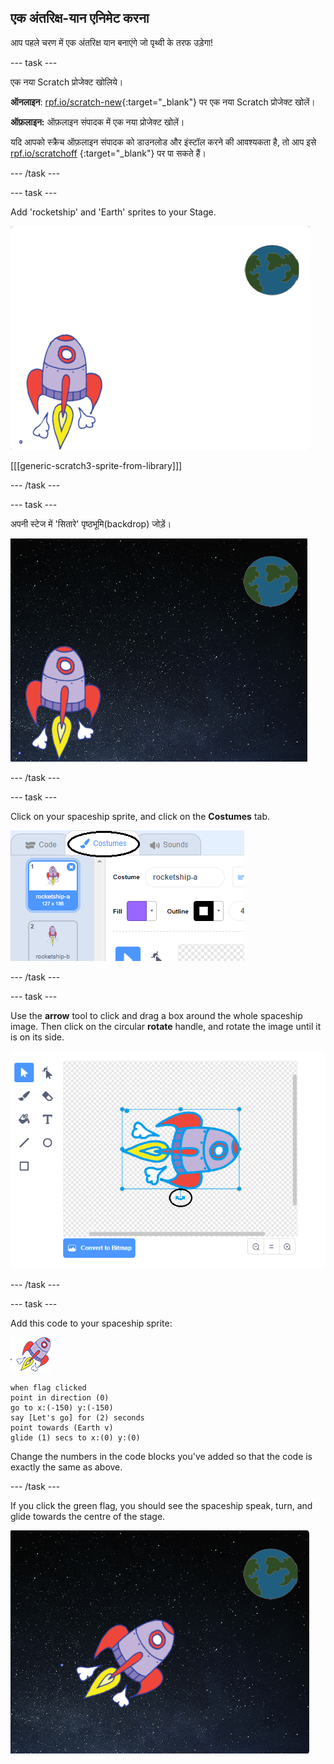 ## एक अंतरिक्ष-यान एनिमेट करना

आप पहले चरण में एक अंतरिक्ष यान बनाएंगे जो पृथ्वी के तरफ उड़ेगा!

\--- task \---

एक नया Scratch प्रोजेक्ट खोलिये।

**ऑनलाइन**: [rpf.io/scratch-new](http://rpf.io/scratchon){:target="_blank"} पर एक नया Scratch प्रोजेक्ट खोलें।

**ऑफ़लाइन:** ऑफ़लाइन संपादक में एक नया प्रोजेक्ट खोलें।

यदि आपको स्क्रैच ऑफ़लाइन संपादक को डाउनलोड और इंस्टॉल करने की आवश्यकता है, तो आप इसे [rpf.io/scratchoff](http://rpf.io/scratchoff) {:target="_blank"} पर पा सकते हैं।

\--- /task \---

\--- task \---

Add 'rocketship' and 'Earth' sprites to your Stage.

![अंतरिक्ष यान और पृथ्वी sprites](images/space-sprites.png)

[[[generic-scratch3-sprite-from-library]]]

\--- /task \---

\--- task \---

अपनी स्टेज में 'सितारे' पृष्ठभूमि(backdrop) जोड़ें।

![एक अंतरिक्ष पृष्ठभूमि](images/space-backdrop.png)

\--- /task \---

\--- task \---

Click on your spaceship sprite, and click on the **Costumes** tab.

![Sprite costume](images/space-costume.png)

\--- /task \---

\--- task \---

Use the **arrow** tool to click and drag a box around the whole spaceship image. Then click on the circular **rotate** handle, and rotate the image until it is on its side.

![एक costume को घुमाते हुए](images/space-rotate.png)

\--- /task \---

\--- task \---

Add this code to your spaceship sprite:

![अंतरिक्ष यान sprite](images/sprite-spaceship.png)

```blocks3
when flag clicked
point in direction (0)
go to x:(-150) y:(-150)
say [Let's go] for (2) seconds
point towards (Earth v)
glide (1) secs to x:(0) y:(0)
```

Change the numbers in the code blocks you've added so that the code is exactly the same as above.

\--- /task \---

If you click the green flag, you should see the spaceship speak, turn, and glide towards the centre of the stage.

![Testing a spaceship animation](images/space-animate-stage.png)